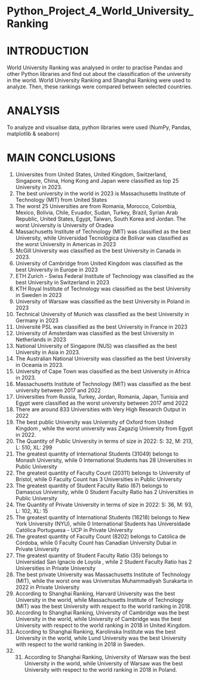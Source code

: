 # Python_Project_4_World_University_Ranking

# INTRODUCTION

World University Ranking was analysed in order to practise Pandas and other Python libraries and find out about the classification of the university in the world. 
World University Ranking and Shanghai Ranking were used to analyze. Then, these rankings were compared between selected countries.

# ANALYSIS

To analyze and visualise data, python libraries were used (NumPy, Pandas, matplotlib & seaborn)

# MAIN CONCLUSIONS
1. Universites from United States, United Kingdom, Switzerland, Singapore, China, Hong Kong and Japan were classified as top 25 University in 2023.
2. The best university in the world in 2023 is Massachusetts Institute of Technology (MIT) from United States
3. The worst 25 Universities are from Romania, Morocco, Colombia, Mexico, Bolivia, Chile, Evuador, Sudan, Turkey, Brazil, Syrian Arab Republic, United States, Egypt,
Taiwan, South Korea and Jordan. The worst University is University of Oradea
4. Massachusetts Institute of Technology (MIT) was classified as the best University, while Universidad Tecnológica de Bolívar was classified as the worst University in Americas in 2023
5. McGill University was classified as the best University in Canada in 2023.
6. University of Cambridge from United Kingdom	 was classified as the best University in Europe in 2023
7. ETH Zurich - Swiss Federal Institute of Technology was classified as the best University in Switzerland in 2023
8. KTH Royal Institute of Technology	 was classified as the best University in Sweden in 2023
9. University of Warsaw	 was classified as the best University in Poland in 2023
10. Technical University of Munich was classified as the best University in Germany in 2023
11. Université PSL was classified as the best University in France in 2023
12. University of Amsterdam was classified as the best University in Netherlands in 2023
13. National University of Singapore (NUS)	was classified as the best University in Asia in 2023.
14. The Australian National University was classified as the best University in Oceania in 2023.
15. University of Cape Town	was classified as the best University in Africa in 2023.
16. Massachusetts Institute of Technology (MIT) was classified as the best university between 2017 and 2022
17. Universities from Russia, Turkey, Jordan, Romania, Japan, Tunisia and Egypt were classified as the worst university between 2017 amd 2022
18. There are around 833 Universities with Very High Research Output in 2022
19. The best public University was University of Oxford from United Kingdom , while the worst university was Zagazig University from Egypt  in 2022.
20. The  Quantity of Public University in terms of  size in 2022: S: 32, M: 213, L: 510, XL: 299
21. The greatest quantity of International Students (31049) belongs to Monash University, while 0 International Students has 28 Universities in Public University
22. The greatest quantity of Faculty Count (20311) belongs to University of Bristol, while 0 Faculty Count has 3 Universities in Public University
23. The greatest quantity of Student Faculty Ratio (67) belongs to Damascus University, while 0 Student Faculty Ratio has 2 Universities in Public University
24. The  Quantity of Private University in terms of  size in 2022: S: 36, M: 93, L: 102, XL: 15
25. The greatest quantity of International Students (16218) belongs to New York University (NYU), while 0 International Students has Universidade Católica Portuguesa - UCP	 in Private University
26. The greatest quantity of Faculty Count (8202) belongs to Católica de Córdoba, while 0 Faculty Count has Canadian University Dubai in Private University
27. The greatest quantity of Student Faculty Ratio (35) belongs to Universidad San Ignacio de Loyola	, while 2 Student Faculty Ratio has 2 Universities in Private University
28. The best private University was Massachusetts Institute of Technology (MIT), while the worst one was Universitas Muhammadiyah Surakarta	in 2022 in Private University
29. According to Shanghai Ranking, Harvard University	was the best University in the world, while Massachusetts Institute of Technology (MIT)	 was the best University with respect to the world ranking in 2018.
30. According to Shanghai Ranking, University of Cambridge	was the best University in the world, while University of Cambridge	was the best University with respect to the world ranking in 2018 in United Kingdom.
31. According to Shanghai Ranking, Karolinska Institute		was the best University in the world, while Lund University	was the best University with respect to the world ranking in 2018 in Sweden.
32. 31. According to Shanghai Ranking, University of Warsaw			was the best University in the world, while University of Warsaw		was the best University with respect to the world ranking in 2018 in Poland.


